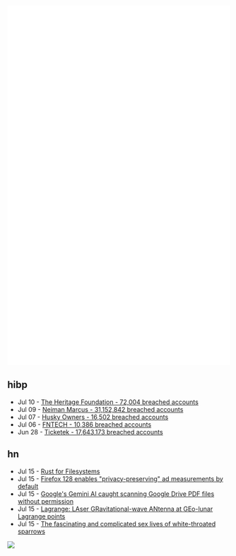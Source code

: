 ![Metrics](https://raw.githubusercontent.com/phixion/phixion/master/metrics.svg)

## hibp

<!--
for https://github.com/phixion/phixion/blob/main/.github/workflows/feeds.yml
-->
<!--START_SECTION:haveibeenpwnd-->
- Jul 10 - [The Heritage Foundation - 72,004 breached accounts](https://haveibeenpwned.com/PwnedWebsites#TheHeritageFoundation)
- Jul 09 - [Neiman Marcus - 31,152,842 breached accounts](https://haveibeenpwned.com/PwnedWebsites#NeimanMarcus)
- Jul 07 - [Husky Owners - 16,502 breached accounts](https://haveibeenpwned.com/PwnedWebsites#HuskyOwners)
- Jul 06 - [FNTECH - 10,386 breached accounts](https://haveibeenpwned.com/PwnedWebsites#RobloxDeveloperConference2024)
- Jun 28 - [Ticketek - 17,643,173 breached accounts](https://haveibeenpwned.com/PwnedWebsites#Ticketek)
<!--END_SECTION:haveibeenpwnd-->

## hn

<!--
for https://github.com/phixion/phixion/blob/main/.github/workflows/feeds.yml
-->
<!--START_SECTION:hn-->
- Jul 15 - [Rust for Filesystems](https://lwn.net/Articles/978738/)
- Jul 15 - [Firefox 128 enables "privacy-preserving" ad measurements by default](https://mstdn.social/@Lokjo/112772496939724214)
- Jul 15 - [Google's Gemini AI caught scanning Google Drive PDF files without permission](https://www.tomshardware.com/tech-industry/artificial-intelligence/gemini-ai-caught-scanning-google-drive-hosted-pdf-files-without-permission-user-complains-feature-cant-be-disabled)
- Jul 15 - [Lagrange: LAser GRavitational-wave ANtenna at GEo-lunar Lagrange points](https://arxiv.org/abs/1111.5264)
- Jul 15 - [The fascinating and complicated sex lives of white-throated sparrows](https://www.audubon.org/news/the-fascinating-and-complicated-sex-lives-white-throated-sparrows)
<!--END_SECTION:hn-->

<!--
for https://yhype.me
-->
![](https://hit.yhype.me/github/profile?user_id=13013670)
